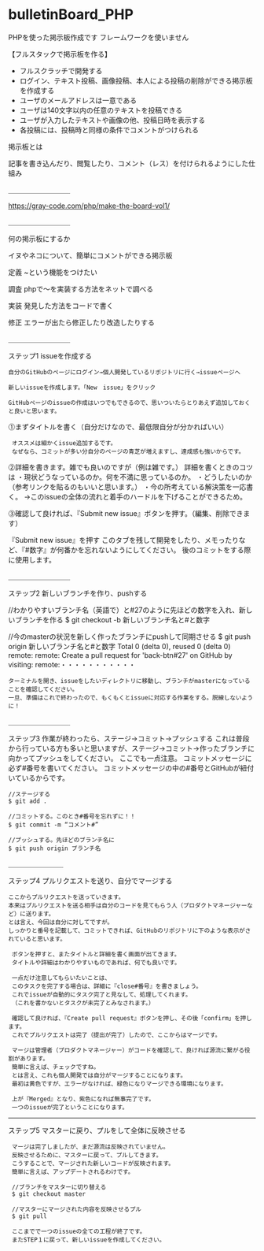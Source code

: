 # bulletinBoard_PHP

PHPを使った掲示板作成です
フレームワークを使いません

【フルスタックで掲示板を作る】

* フルスクラッチで開発する
* ログイン、テキスト投稿、画像投稿、本人による投稿の削除ができる掲示板を作成する
* ユーザのメールアドレスは一意である
* ユーザは140文字以内の任意のテキストを投稿できる
* ユーザが入力したテキストや画像の他、投稿日時を表示する
* 各投稿には、投稿時と同様の条件でコメントがつけられる

掲示板とは

記事を書き込んだり、閲覧したり、コメント（レス）を付けられるようにした仕組み

＿＿＿＿＿＿＿＿＿

https://gray-code.com/php/make-the-board-vol1/

＿＿＿＿＿＿＿＿＿

何の掲示板にするか

イヌやネコについて、簡単にコメントができる掲示板

定義 ~という機能をつけたい

調査 phpで〜を実装する方法をネットで調べる

実装 発見した方法をコードで書く

修正 エラーが出たら修正したり改造したりする
 
＿＿＿＿＿＿＿＿＿

ステップ1 issueを作成する 

    自分のGitHubのページにログイン→個人開発しているリポジトリに行く→issueページへ

    新しいissueを作成します。「New　issue」をクリック
    
    GitHubページのissueの作成はいつでもできるので、思いついたらとりあえず追加しておくと良いと思います。
   
⓵まずタイトルを書く（自分だけなので、最低限自分が分かればいい）

     オススメは細かくissue追加するです。
     なぜなら、コミットが多い分自分のページの青芝が増えますし、達成感も強いからです。

⓶詳細を書きます。雑でも良いのですが（例は雑です。）
    詳細を書くときのコツは
      ・現状どうなっているのか。何を不満に思っているのか。
      ・どうしたいのか（参考リンクを貼るのもいいと思います。）
      ・今の所考えている解決策を一応書く。
    →このissueの全体の流れと着手のハードルを下げることができるため。

⓷確認して良ければ、『Submit new issue』ボタンを押す。（編集、削除できます）

『Submit new issue』を押す
このタブを残して開発をしたり、メモったりなど、『#数字』が何番かを忘れないようにしてください。
後のコミットをする際に使用します。

＿＿＿＿＿＿＿＿＿

ステップ2 新しいブランチを作り、pushする

   //わかりやすいブランチ名（英語で）と#27のように先ほどの数字を入れ、新しいブランチを作る
   $ git checkout -b 新しいブランチ名と#と数字

 
   //今のmasterの状況を新しく作ったブランチにpushして同期させる
   $ git push origin 新しいブランチ名と#と数字
   Total 0 (delta 0), reused 0 (delta 0) remote: remote: Create a pull request for 'back-btn#27' on GitHub by visiting: remote:・・・・・・・・・・・

    ターミナルを開き、issueをしたいディレクトリに移動し、ブランチがmasterになっていることを確認してください。
    一旦、準備はこれで終わったので、もくもくとissueに対応する作業をする。脱線しないように！

＿＿＿＿＿＿＿＿＿

ステップ3 作業が終わったら、ステージ→コミット→プッシュする
    これは普段から行っている方も多いと思いますが、ステージ→コミット→作ったブランチに向かってプッシュをしてください。
    ここでも一点注意。
    コミットメッセージに必ず#番号を書いてください。
    コミットメッセージの中の#番号とGitHubが紐付いているからです。
    
    //ステージする
    $ git add .

    //コミットする。このとき#番号を忘れずに！！
    $ git commit -m “コメント#”

    //プッシュする。先ほどのブランチ名に
    $ git push origin ブランチ名

＿＿＿＿＿＿＿＿

ステップ4 プルリクエストを送り、自分でマージする

    ここからプルリクエストを送っていきます。
    本来はプルリクエストを送る相手は自分のコードを見てもらう人（プロダクトマネージャーなど）に送ります。
    とは言え、今回は自分に対してですが。
    しっかりと番号を記載して、コミットできれば、GitHubのリポジトリに下のような表示がされていると思います。
    
     ボタンを押すと、またタイトルと詳細を書く画面が出てきます。
     タイトルや詳細はわかりやすいものであれば、何でも良いです。

     一点だけ注意してもらいたいことは、
     このタスクを完了する場合は、詳細に『close#番号』を書きましょう。
     これでissueが自動的にタスク完了と見なして、処理してくれます。
     （これを書かないとタスクが未完了とみなされます。）
     
     確認して良ければ、『Create pull request』ボタンを押し、その後「confirm」を押します。
     これでプルリクエストは完了（提出が完了）したので、ここからはマージです。
     
     マージは管理者（プロダクトマネージャー）がコードを確認して、良ければ源流に繋がる役割があります。
     簡単に言えば、チェックですね。
     とは言え、これも個人開発では自分がマージすることになります。
     最初は黄色ですが、エラーがなければ、緑色になりマージできる環境になります。
     
     上が『Merged』となり、紫色になれば無事完了です。
     一つのissueが完了ということになります。
     
__________

ステップ5 マスターに戻り、プルをして全体に反映させる

     マージは完了しましたが、まだ源流は反映されていません。
     反映させるために、マスターに戻って、プルしてきます。
     こうすることで、マージされた新しいコードが反映されます。
     簡単に言えば、アップデートされるわけです。
     
     //ブランチをマスターに切り替える
     $ git checkout master

     //マスターにマージされた内容を反映させるプル
     $ git pull
     
     ここまでで一つのissueの全ての工程が終了です。
     またSTEP１に戻って、新しいissueを作成してください。
